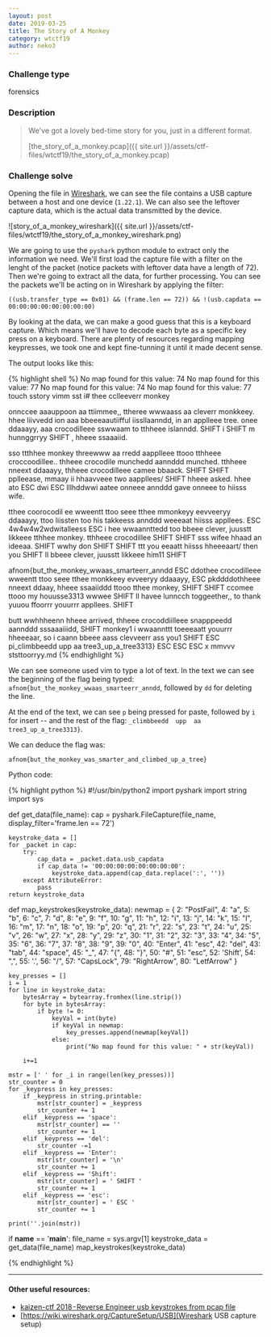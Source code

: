 ```yaml
---
layout: post
date: 2019-03-25
title: The Story of A Monkey
category: wtctf19
author: neko3
---
```


### Challenge type
forensics

### Description

> We've got a lovely bed-time story for you, just in a different format.
>
> [the_story_of_a_monkey.pcap]({{ site.url }}/assets/ctf-files/wtctf19/the_story_of_a_monkey.pcap)

### Challenge solve

Opening the file in [Wireshark](https://www.wireshark.org/), we can see the file contains a USB capture between a host and one device (`1.22.1`). We can also see the leftover capture data, which is the actual data transmitted by the device. 

![story_of_a_monkey_wireshark]({{ site.url }}/assets/ctf-files/wtctf19/the_story_of_a_monkey_wireshark.png)

We are going to use the `pyshark` python module to extract only the information we need. We'll first load the capture file with a filter on the lenght of the packet (notice packets with leftover data have a length of 72). Then we're going to extract all the data, for further processing. You can see the packets we'll be acting on in Wireshark by applying the filter:

`((usb.transfer_type == 0x01) && (frame.len == 72)) && !(usb.capdata == 00:00:00:00:00:00:00:00)`

By looking at the data, we can make a good guess that this is a keyboard capture. Which means we'll have to decode each byte as a specific key press on a keyboard. There are plenty of resources regarding mapping keypresses, we took one and kept fine-tunning it until it made decent sense.

The output looks like this:

{% highlight shell %}
No map found for this value: 74
No map found for this value: 77
No map found for this value: 74
No map found for this value: 77
touch  sstory
vimm   sst
i# thee cclleeverr  monkey

onnccee   aaauppoon aa  ttiimmee,,   ttheree   wwwaass  aa  cleverr  monkkeey.  hhee  liivvedd   ion  aaa  bbeeeaautiifful iissllaanndd, in an applleee  tree. onee  ddaaayy,  aaa  crocodilleee   sswwaam to  tthheee  islanndd.  SHIFT i SHIFT m hunnggrryy SHIFT , hheee  ssaaaiid.

sso  ttthhee  monkey threewww  aa   rredd   aapplleee  ttooo   tthheee  croccoodillee..  thheee  crocodile munchedd   aannddd  munched. tthheee  nneext ddaaayy, thheee  crocodilleee  camee  bbaack.  SHIFT  SHIFT pplleease, mmaay ii   hhaavveee  two  aappllees/ SHIFT  hheee  asked. hhee  ato ESC dwi ESC lllhddwwi  aatee  onneee  annddd  gave onneee  to hiisss  wife.

tthee  coorocodil  ee  wweentt   ttoo  seee   tthee   mmonkeyy eevveeryy  ddaaayy,  ttoo  liissten too  his takkeess  annddd  weeeaat hiisss  appllees. ESC 4w4w4w2wdwitalleess   ESC i hee  wwaannttedd  too  bbeee  clever, juusstt  likkeee  tthhee  monkey. tthheee  crocodillee SHIFT  SHIFT sss  wifee  hhaad an ideeaa.  SHIFT wwhy don SHIFT  SHIFT ttt  you eeaatt  hiisss  hheeeaart/ then you SHIFT ll bbeee  clever, juusstt  likkeee  him11 SHIFT 

afnom{but_the_monkey_wwaas_smarteerr_anndd ESC ddothee  crocodilleee  wweentt   ttoo  seee   tthee  monkkeey evveeryy  ddaaayy, ESC pkddddothheee  nneext ddaay, hheee  ssaaiiddd  ttooo   tthee  monkey,  SHIFT  SHIFT ccomee  ttooo  my houusse3313 wwwee SHIFT ll havee  lunncch toggeether,,  to thank yuuou  ffoorrr  youurrr  appllees. SHIFT 

butt  wwhhheenn  hheee  arrived, thheee  crocoddiilleee  snapppeedd   aannddd   sssaaaiiidd,  SHIFT monkey1 i wwaannttt  toeeeaatt  youurrr  hheeeaar, so i  caann bbeee   aass  clevveerr  ass  you1 SHIFT 
 ESC pi_climbbeedd  upp  aa  tree3_up_a_tree3313} ESC  ESC  ESC x
mmvvv  ststtoorryy.md
{% endhighlight %}

We can see someone used vim to type a lot of text. In the text we can see the beginning of the flag being typed: `afnom{but_the_monkey_wwaas_smarteerr_anndd`, followed by `dd` for deleting the line.

At the end of the text, we can see `p` being pressed for paste, followed by `i` for insert -- and the rest of the flag: `_climbbeedd  upp  aa  tree3_up_a_tree3313}`.

We can deduce the flag was:

`afnom{but_the_monkey_was_smarter_and_climbed_up_a_tree}`

Python code:

{% highlight python %}
#!/usr/bin/python2
import pyshark
import string
import sys

def get_data(file_name):
    cap = pyshark.FileCapture(file_name, display_filter='frame.len == 72')

    keystroke_data = []
    for _packet in cap:
        try:
            cap_data = _packet.data.usb_capdata
            if cap_data != '00:00:00:00:00:00:00:00':
                keystroke_data.append(cap_data.replace(':', ''))
        except AttributeError:
            pass
    return keystroke_data

def map_keystrokes(keystroke_data):
    newmap = {
     2: "PostFail",
     4: "a",
     5: "b",
     6: "c",
     7: "d",
     8: "e",
     9: "f",
     10: "g",
     11: "h",
     12: "i",
     13: "j",
     14: "k",
     15: "l",
     16: "m",
     17: "n",
     18: "o",
     19: "p",
     20: "q",
     21: "r",
     22: "s",
     23: "t",
     24: "u",
     25: "v",
     26: "w",
     27: "x",
     28: "y",
     29: "z",
     30: "1",
     31: "2",
     32: "3",
     33: "4",
     34: "5",
     35: "6",
     36: "7",
     37: "8",
     38: "9",
     39: "0",
     40: "Enter",
     41: "esc",
     42: "del",
     43: "tab",
     44: "space",
     45: "_",
     47: "{",
     48: "}",
     50: "#",
     51: "esc",
     52: 'Shift',
     54: ",",
     55: '.',
     56: "/",
     57: "CapsLock",
     79: "RightArrow",
     80: "LetfArrow"
     }

    key_presses = []
    i = 1
    for line in keystroke_data:
        bytesArray = bytearray.fromhex(line.strip())
        for byte in bytesArray:
            if byte != 0:
                keyVal = int(byte)
                if keyVal in newmap:
                    key_presses.append(newmap[keyVal])
                else:
                    print("No map found for this value: " + str(keyVal))

        i+=1

    mstr = [' ' for _i in range(len(key_presses))]
    str_counter = 0
    for _keypress in key_presses:
        if _keypress in string.printable:
            mstr[str_counter] = _keypress
            str_counter += 1
        elif _keypress == 'space':
            mstr[str_counter] == ''
            str_counter += 1
        elif _keypress == 'del':
            str_counter -=1
        elif _keypress == 'Enter':
            mstr[str_counter] = '\n'
            str_counter += 1
        elif _keypress == 'Shift':
            mstr[str_counter] = ' SHIFT '
            str_counter += 1
        elif _keypress == 'esc':
            mstr[str_counter] = ' ESC '
            str_counter += 1

    print(''.join(mstr))

if __name__ == '__main__':
    file_name = sys.argv[1]
    keystroke_data = get_data(file_name)
    map_keystrokes(keystroke_data)

{% endhighlight %}

--- 
#### Other useful resources:
* [kaizen-ctf 2018 - Reverse Engineer usb keystrokes from pcap file](https://medium.com/@ali.bawazeeer/kaizen-ctf-2018-reverse-engineer-usb-keystrok-from-pcap-file-2412351679f4)
* [https://wiki.wireshark.org/CaptureSetup/USB](Wireshark USB capture setup)

